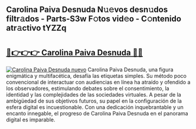 ## Carolina Paiva Desnuda N𝚞𝚎vos desn𝚞dos filtr𝚊dos - Parts-S3w F𝚘tos vid𝚎o - C𝚘ntenido atr𝚊ctivo tYZZq

# <h2><a href="http://mbbxe2.tromn.icu/?c=Carolina+Paiva+Desnuda">🔗👉👉👉 Carolina Paiva Desnuda 🔗🔗</a></h2>

[![Carolina Paiva Desnuda nuevo](https://i.imgur.com/pEAQMta.gif)](http://mbbxe2.tromn.icu/?c=Carolina+Paiva+Desnuda)
Carolina Paiva Desnuda, una figura enigmática y multifacética, desafía las etiquetas simples. Su método poco convencional de interactuar con audiencias en línea ha atraído y ofendido a los observadores, estimulando debates sobre el consentimiento, la identidad y las complejidades de las sociedades virtuales. A pesar de la ambigüedad de sus objetivos futuros, su papel en la configuración de la esfera digital es incuestionable. Con una dedicación inquebrantable y un encanto innegable, el progreso de Carolina Paiva Desnuda en el panorama digital es imparable.
